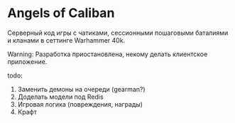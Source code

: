# Angels of Caliban
Серверный код игры с чатиками, сессионными пошаговыми баталиями и кланами в сеттинге Warhammer 40k.

Warning: Разработка приостановлена, некому делать клиентское приложение.

todo:
1) Заменить демоны на очереди (gearman?)
2) Доделать модели под Redis
3) Игровая логика (повреждения, награды)
4) Крафт

